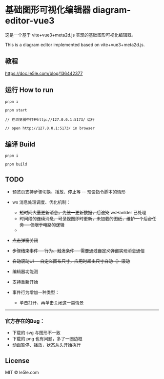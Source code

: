 # 基础图形可视化编辑器 diagram-editor-vue3

这是一个基于 vite+vue3+meta2d.js 实现的基础图形可视化编辑器。

This is a diagram editor implemented based on vite+vue3+meta2d.js.

## 教程

https://doc.le5le.com/blog/136442377

## 运行 How to run

```
pnpm i

pnpm start

// 在浏览器中打开http://127.0.0.1:5173/ 运行

// open http://127.0.0.1:5173/ in browser

```

## 编译 Build

```
pnpm i

pnpm build

```

## TODO

- 预览页支持步骤切换、播放、停止等 -- 预设指令脚本的情形  

- ws 消息处理调度、优化机制：
  * ~~短时间大量更新消息，先统一更新数据，后渲染~~ wsHanlder 已处理
  * ~~时间段的连续消息，可见视图即时更新，未加载的图纸，维护一个后台任务 -- 仅限于电路的逻辑~~
  * 


- ~~点击弹窗关闭~~
- ~~步骤结束事件 -- 行为、触发条件 -- 需要通过自定义弹窗实现消息通信~~
- ~~自动滚动UI -- 自定义画布尺寸，应用时超出尺寸自动（）滚动~~
- 编辑器功能测
- 支持重新开始

- 事件行为增加一种类型：
  * 单击打开、再单击关闭这一类情景

-------
### 官方存在的Bug：
- 下载的 svg 与图形不一致
- 下载的 png 也有问题，多了一圈边框
- 动画暂停、播放，状态从头开始执行

## License

MIT © le5le.com
